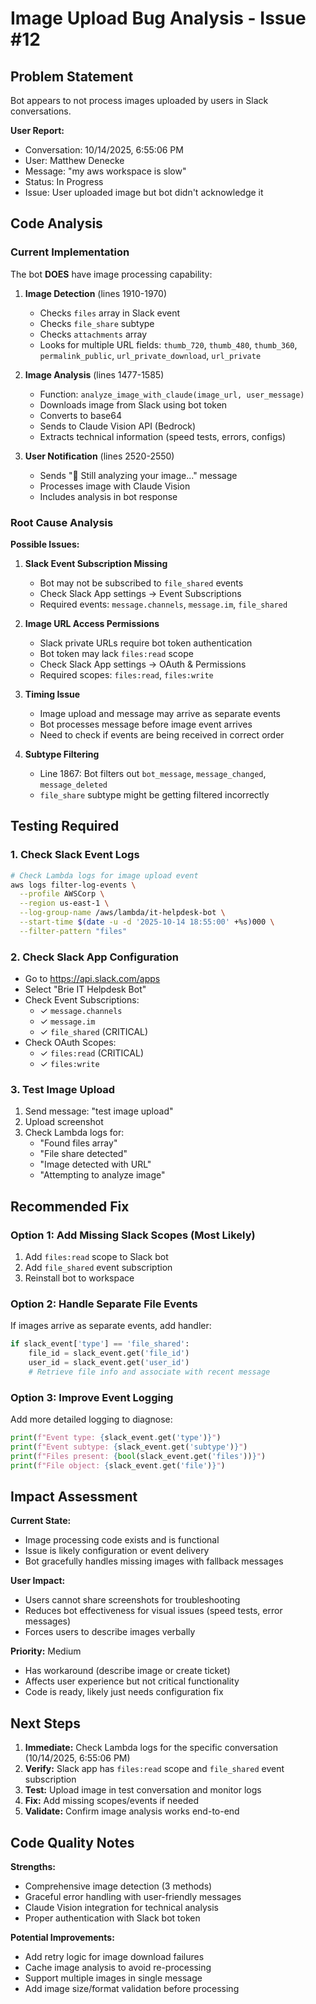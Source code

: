 # Image Upload Bug Analysis - Issue #12

## Problem Statement
Bot appears to not process images uploaded by users in Slack conversations.

**User Report:**
- Conversation: 10/14/2025, 6:55:06 PM
- User: Matthew Denecke
- Message: "my aws workspace is slow"
- Status: In Progress
- Issue: User uploaded image but bot didn't acknowledge it

## Code Analysis

### Current Implementation

The bot **DOES** have image processing capability:

1. **Image Detection** (lines 1910-1970)
   - Checks `files` array in Slack event
   - Checks `file_share` subtype
   - Checks `attachments` array
   - Looks for multiple URL fields: `thumb_720`, `thumb_480`, `thumb_360`, `permalink_public`, `url_private_download`, `url_private`

2. **Image Analysis** (lines 1477-1585)
   - Function: `analyze_image_with_claude(image_url, user_message)`
   - Downloads image from Slack using bot token
   - Converts to base64
   - Sends to Claude Vision API (Bedrock)
   - Extracts technical information (speed tests, errors, configs)

3. **User Notification** (lines 2520-2550)
   - Sends "🤔 Still analyzing your image..." message
   - Processes image with Claude Vision
   - Includes analysis in bot response

### Root Cause Analysis

**Possible Issues:**

1. **Slack Event Subscription Missing**
   - Bot may not be subscribed to `file_shared` events
   - Check Slack App settings → Event Subscriptions
   - Required events: `message.channels`, `message.im`, `file_shared`

2. **Image URL Access Permissions**
   - Slack private URLs require bot token authentication
   - Bot token may lack `files:read` scope
   - Check Slack App settings → OAuth & Permissions
   - Required scopes: `files:read`, `files:write`

3. **Timing Issue**
   - Image upload and message may arrive as separate events
   - Bot processes message before image event arrives
   - Need to check if events are being received in correct order

4. **Subtype Filtering**
   - Line 1867: Bot filters out `bot_message`, `message_changed`, `message_deleted`
   - `file_share` subtype might be getting filtered incorrectly

## Testing Required

### 1. Check Slack Event Logs
```bash
# Check Lambda logs for image upload event
aws logs filter-log-events \
  --profile AWSCorp \
  --region us-east-1 \
  --log-group-name /aws/lambda/it-helpdesk-bot \
  --start-time $(date -u -d '2025-10-14 18:55:00' +%s)000 \
  --filter-pattern "files"
```

### 2. Check Slack App Configuration
- Go to https://api.slack.com/apps
- Select "Brie IT Helpdesk Bot"
- Check Event Subscriptions:
  - ✓ `message.channels`
  - ✓ `message.im`
  - ✓ `file_shared` (CRITICAL)
- Check OAuth Scopes:
  - ✓ `files:read` (CRITICAL)
  - ✓ `files:write`

### 3. Test Image Upload
1. Send message: "test image upload"
2. Upload screenshot
3. Check Lambda logs for:
   - "Found files array"
   - "File share detected"
   - "Image detected with URL"
   - "Attempting to analyze image"

## Recommended Fix

### Option 1: Add Missing Slack Scopes (Most Likely)
1. Add `files:read` scope to Slack bot
2. Add `file_shared` event subscription
3. Reinstall bot to workspace

### Option 2: Handle Separate File Events
If images arrive as separate events, add handler:
```python
if slack_event['type'] == 'file_shared':
    file_id = slack_event.get('file_id')
    user_id = slack_event.get('user_id')
    # Retrieve file info and associate with recent message
```

### Option 3: Improve Event Logging
Add more detailed logging to diagnose:
```python
print(f"Event type: {slack_event.get('type')}")
print(f"Event subtype: {slack_event.get('subtype')}")
print(f"Files present: {bool(slack_event.get('files'))}")
print(f"File object: {slack_event.get('file')}")
```

## Impact Assessment

**Current State:**
- Image processing code exists and is functional
- Issue is likely configuration or event delivery
- Bot gracefully handles missing images with fallback messages

**User Impact:**
- Users cannot share screenshots for troubleshooting
- Reduces bot effectiveness for visual issues (speed tests, error messages)
- Forces users to describe images verbally

**Priority:** Medium
- Has workaround (describe image or create ticket)
- Affects user experience but not critical functionality
- Code is ready, likely just needs configuration fix

## Next Steps

1. **Immediate:** Check Lambda logs for the specific conversation (10/14/2025, 6:55:06 PM)
2. **Verify:** Slack app has `files:read` scope and `file_shared` event subscription
3. **Test:** Upload image in test conversation and monitor logs
4. **Fix:** Add missing scopes/events if needed
5. **Validate:** Confirm image analysis works end-to-end

## Code Quality Notes

**Strengths:**
- Comprehensive image detection (3 methods)
- Graceful error handling with user-friendly messages
- Claude Vision integration for technical analysis
- Proper authentication with Slack bot token

**Potential Improvements:**
- Add retry logic for image download failures
- Cache image analysis to avoid re-processing
- Support multiple images in single message
- Add image size/format validation before processing
